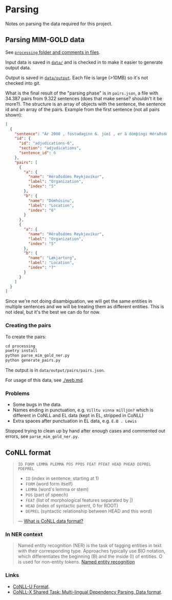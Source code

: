 # Parsing

Notes on parsing the data required for this project.

## Parsing MIM-GOLD data

See [`processing` folder and comments in files](./../processing/).

Input data is saved in [`data/`](../data/) and is checked in to make it easier to generate output data.

Output is saved in [`data/output`](../data/output/). Each file is large (>10MB) so it's not checked into git.

What is the final result of the "parsing phase" is in `pairs.json`, a file with 34.387 pairs from 9.322 sentences (does that make sense? shouldn't it be more?). The structure is an array of objects with the sentence, the sentence id and an array of the pairs. Example from the first sentence (not all pairs shown):

```json
[
  {
    "sentence": "Ár 2008 , föstudaginn 6. júní , er á dómþingi Héraðsdóms Reykjavíkur , sem háð er í Dómhúsinu við Lækjartorg af Allani Vagni Magnússyni héraðsdómara , ásamt meðdómsmönnunum Elínu Ólafsdóttur og Jóni Hjaltalín Ólafssyni læknum kveðinn upp dómur í málinu nr. E- 7823/2006",
    "id": {
      "id": "adjudications-6",
      "section": "adjudications",
      "sentence_id": 6
    },
    "pairs": [
      {
        "a": {
          "name": "Héraðsdóms Reykjavíkur",
          "label": "Organization",
          "index": "5"
        },
        "b": {
          "name": "Dómhúsinu",
          "label": "Location",
          "index": "6"
        }
      },
      {
        "a": {
          "name": "Héraðsdóms Reykjavíkur",
          "label": "Organization",
          "index": "5"
        },
        "b": {
          "name": "Lækjartorg",
          "label": "Location",
          "index": "7"
        }
      }
    ]
  }
]
```

Since we're not doing disambiguation, we will get the same entities in multiple sentences and we will be treating them as different entities. This is not ideal, but it's the best we can do for now.

### Creating the pairs

To create the pairs:

```python
cd processing
poetry install
python parse_mim_gold_ner.py
python generate_pairs.py
```

The output is in `data/output/pairs/pairs.json`.

For usage of this data, see [./web.md](./web.md).

### Problems

* Some bugs in the data.
* Names ending in punctuation, e.g. `Villtu vinna milljón?` which is different in CoNLL and EL data (kept in EL, stripped in CoNLL)
* Extra spaces after punctuation in EL data, e.g. `E.B . Lewis`

Stopped trying to clean up by hand after enough cases and commented out errors, see `parse_mim_gold_ner.py`.

## CoNLL format

> `ID FORM LEMMA PLEMMA POS PPOS FEAT PFEAT HEAD PHEAD DEPREL PDEPREL`
>
> * `ID` (index in sentence, starting at 1)
> * `FORM` (word form itself)
> * `LEMMA` (word's lemma or stem)
> * `POS` (part of speech)
> * `FEAT` (list of morphological features separated by |)
> * `HEAD` (index of syntactic parent, 0 for ROOT)
> * `DEPREL` (syntactic relationship between HEAD and this word)
>
> — [What is CoNLL data format?](https://stackoverflow.com/questions/27416164/what-is-conll-data-format)

### In NER context

> Named entity recognition (NER) is the task of tagging entities in text with their corresponding type. Approaches typically use BIO notation, which differentiates the beginning (B) and the inside (I) of entities. O is used for non-entity tokens.
> [Named entity recognition](https://github.com/sebastianruder/NLP-progress/blob/master/english/named_entity_recognition.md)

### Links

* [CoNLL-U Format](https://universaldependencies.org/docs/format.html).
* [CoNLL-X Shared Task: Multi-lingual Dependency Parsing. Data format](https://web.archive.org/web/20160814191537/http://ilk.uvt.nl/conll/#dataformat).
